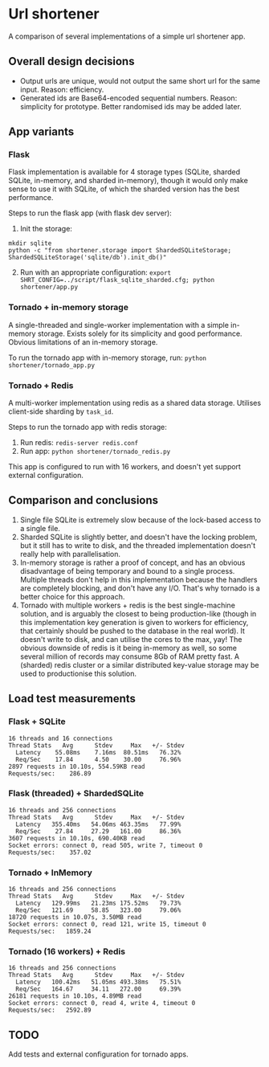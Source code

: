 # Url shortener
A comparison of several implementations of a simple url shortener app.

## Overall design decisions
* Output urls are unique, would not output the same short url for the same input. Reason: efficiency.
* Generated ids are Base64-encoded sequential numbers. Reason: simplicity for prototype. Better randomised ids may be added later.

## App variants

### Flask

Flask implementation is available for 4 storage types (SQLite, sharded SQLite, in-memory, and sharded in-memory), though it would only make sense to use it with SQLite, of which the sharded version has the best performance.

Steps to run the flask app (with flask dev server):
1. Init the storage:
```
mkdir sqlite
python -c "from shortener.storage import ShardedSQLiteStorage; ShardedSQLiteStorage('sqlite/db').init_db()"
```
2. Run with an appropriate configuration:
`export SHRT_CONFIG=../script/flask_sqlite_sharded.cfg; python shortener/app.py`

### Tornado + in-memory storage

A single-threaded and single-worker implementation with a simple in-memory storage.
Exists solely for its simplicity and good performance. Obvious limitations of an
in-memory storage.

To run the tornado app with in-memory storage, run:
`python shortener/tornado_app.py`

### Tornado + Redis

A multi-worker implementation using redis as a shared data storage. Utilises client-side sharding by `task_id`.

Steps to run the tornado app with redis storage:
1. Run redis: `redis-server redis.conf`
2. Run app: `python shortener/tornado_redis.py`

This app is configured to run with 16 workers, and doesn't yet support external configuration.

## Comparison and conclusions

1. Single file SQLite is extremely slow because of the lock-based access to a single file.
2. Sharded SQLite is slightly better, and doesn't have the locking problem, but
it still has to write to disk, and the threaded implementation doesn't really help
with parallelisation.
3. In-memory storage is rather a proof of concept, and has an obvious disadvantage
of being temporary and bound to a single process. Multiple threads don't help in
this implementation because the handlers are completely blocking, and don't have
any I/O. That's why tornado is a better choice for this approach.
4. Tornado with multiple workers + redis is the best single-machine solution,
and is arguably the closest to being production-like (though in this implementation
key generation is given to workers for efficiency, that certainly should be pushed
to the database in the real world). It doesn't write to disk, and can utilise the cores
to the max, yay! The obvious downside of redis is it being in-memory as well,
so some several million of records may consume 8Gb of RAM pretty fast.
A (sharded) redis cluster or a similar distributed key-value storage may be used
to productionise this solution.


## Load test measurements

### Flask + SQLite

```
16 threads and 16 connections
Thread Stats   Avg      Stdev     Max   +/- Stdev
  Latency    55.08ms    7.16ms  80.51ms   76.32%
  Req/Sec    17.84      4.50    30.00     76.96%
2897 requests in 10.10s, 554.59KB read
Requests/sec:    286.89
```

### Flask (threaded) + ShardedSQLite

```
16 threads and 256 connections
Thread Stats   Avg      Stdev     Max   +/- Stdev
  Latency   355.40ms   54.06ms 463.35ms   77.99%
  Req/Sec    27.84     27.29   161.00     86.36%
3607 requests in 10.10s, 690.40KB read
Socket errors: connect 0, read 505, write 7, timeout 0
Requests/sec:    357.02
```

### Tornado + InMemory

```
16 threads and 256 connections
Thread Stats   Avg      Stdev     Max   +/- Stdev
  Latency   129.99ms   21.23ms 175.52ms   79.73%
  Req/Sec   121.69     58.85   323.00     79.06%
18720 requests in 10.07s, 3.50MB read
Socket errors: connect 0, read 121, write 15, timeout 0
Requests/sec:   1859.24
```

### Tornado (16 workers) + Redis

```
16 threads and 256 connections
Thread Stats   Avg      Stdev     Max   +/- Stdev
  Latency   100.42ms   51.05ms 493.38ms   75.51%
  Req/Sec   164.67     34.11   272.00     69.39%
26181 requests in 10.10s, 4.89MB read
Socket errors: connect 0, read 4, write 4, timeout 0
Requests/sec:   2592.89
```

## TODO

Add tests and external configuration for tornado apps.
